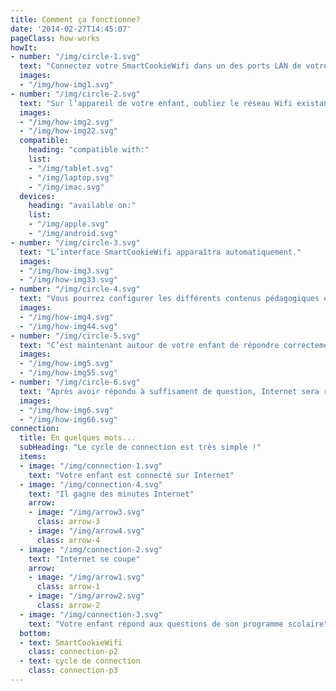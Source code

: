```yaml
---
title: Comment ça fonctionne?
date: '2014-02-27T14:45:07'
pageClass: how-works
howIt:
- number: "/img/circle-1.svg"
  text: "Connectez votre SmartCookieWifi dans un des ports LAN de votre routeur existant"
  images:
  - "/img/how-img1.svg"
- number: "/img/circle-2.svg"
  text: "Sur l’appareil de votre enfant, oubliez le réseau Wifi existant. Connectez le ensuite au réseau SmartCookieWifi."
  images:
  - "/img/how-img2.svg"
  - "/img/how-img22.svg"
  compatible: 
    heading: "compatible with:"
    list:
    - "/img/tablet.svg"
    - "/img/laptop.svg"
    - "/img/imac.svg"
  devices: 
    heading: "available on:"
    list:
    - "/img/apple.svg"
    - "/img/android.svg"
- number: "/img/circle-3.svg"
  text: "L’interface SmartCookieWifi apparaîtra automatiquement."
  images:
  - "/img/how-img3.svg"
  - "/img/how-img33.svg"
- number: "/img/circle-4.svg"
  text: "Vous pourrez configurer les différents contenus pédagogiques et le niveau de difficulté à travers l’interface 'Parents'."
  images:
  - "/img/how-img4.svg"
  - "/img/how-img44.svg"
- number: "/img/circle-5.svg"
  text: "C’est maintenant autour de votre enfant de répondre correctement aux questions afin de réactiver Internet."
  images:
  - "/img/how-img5.svg"
  - "/img/how-img55.svg"
- number: "/img/circle-6.svg"
  text: "Après avoir répondu à suffisament de question, Internet sera réactivé."
  images:
  - "/img/how-img6.svg"
  - "/img/how-img66.svg"
connection:
  title: En quelques mots...
  subHeading: "Le cycle de connection est très simple !"
  items:
  - image: "/img/connection-1.svg"
    text: "Votre enfant est connecté sur Internet"
  - image: "/img/connection-4.svg"
    text: "Il gagne des minutes Internet"
    arrow:
    - image: "/img/arrow3.svg"
      class: arrow-3
    - image: "/img/arrow4.svg"
      class: arrow-4
  - image: "/img/connection-2.svg"
    text: "Internet se coupe"
    arrow:
    - image: "/img/arrow1.svg"
      class: arrow-1
    - image: "/img/arrow2.svg"
      class: arrow-2
  - image: "/img/connection-3.svg"
    text: "Votre enfant répond aux questions de son programme scolaire"
  bottom:
  - text: SmartCookieWifi
    class: connection-p2
  - text: cycle de connection
    class: connection-p3
---
```

